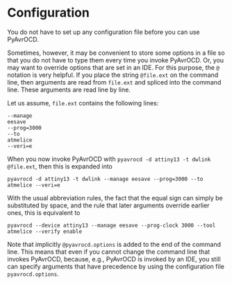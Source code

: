 # Configuration

You do not have to set up any configuration file before you can use PyAvrOCD.

Sometimes, however, it may be convenient to store some options in a file so that you do not have to type them every time you invoke PyAvrOCD. Or, you may want to override options that are set in an IDE. For this purpose, the `@` notation is very helpful. If you place the string `@file.ext` on the command line, then arguments are read from `file.ext` and spliced into the command line. These arguments are read line by line.

Let us assume, `file.ext` contains the following lines:

```
--manage
eesave
--prog=3000
--to
atmelice
--veri=e
```

When you now invoke PyAvrOCD with `pyavrocd -d attiny13 -t dwlink @file.ext`, then this is expanded into

```
pyavrocd -d attiny13 -t dwlink --manage eesave --prog=3000 --to atmelice --veri=e
```

With the usual abbreviation rules, the fact that the equal sign can simply be substituted by space,  and the rule that later arguments override earlier ones, this is equivalent to

```
pyavrocd --device attiny13 --manage eesave --prog-clock 3000 --tool atmelice --verify enable
```

Note that implicitly `@pyavrocd.options` is added to the end of the command line. This means that even if you cannot change the command line that invokes PyAvrOCD, because, e.g., PyAvrOCD is invoked by an IDE, you still can specify arguments that have precedence by using the configuration file `pyavrocd.options`.
